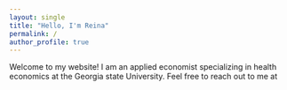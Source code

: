 ```yaml
---
layout: single
title: "Hello, I'm Reina"
permalink: /
author_profile: true
---
```


Welcome to my website!
I am an applied economist specializing in health economics at the Georgia state University.
Feel free to reach out to me at 

